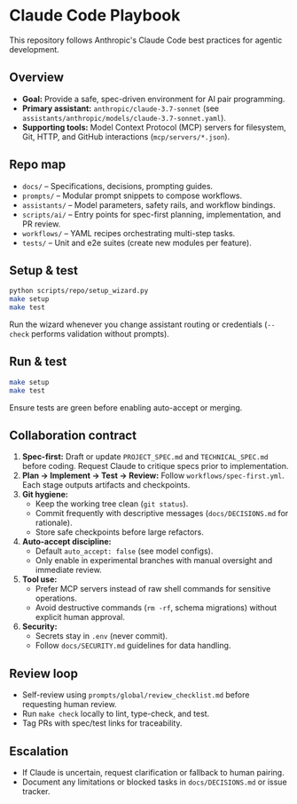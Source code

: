 # Claude Code Playbook

This repository follows Anthropic's Claude Code best practices for agentic development.

## Overview
- **Goal:** Provide a safe, spec-driven environment for AI pair programming.
- **Primary assistant:** `anthropic/claude-3.7-sonnet` (see `assistants/anthropic/models/claude-3.7-sonnet.yaml`).
- **Supporting tools:** Model Context Protocol (MCP) servers for filesystem, Git, HTTP, and GitHub interactions (`mcp/servers/*.json`).

## Repo map
- `docs/` – Specifications, decisions, prompting guides.
- `prompts/` – Modular prompt snippets to compose workflows.
- `assistants/` – Model parameters, safety rails, and workflow bindings.
- `scripts/ai/` – Entry points for spec-first planning, implementation, and PR review.
- `workflows/` – YAML recipes orchestrating multi-step tasks.
- `tests/` – Unit and e2e suites (create new modules per feature).

## Setup & test
```bash
python scripts/repo/setup_wizard.py
make setup
make test
```
Run the wizard whenever you change assistant routing or credentials (`--check` performs validation without prompts).

## Run & test
```bash
make setup
make test
```

Ensure tests are green before enabling auto-accept or merging.

## Collaboration contract
1. **Spec-first:** Draft or update `PROJECT_SPEC.md` and `TECHNICAL_SPEC.md` before coding. Request Claude to critique specs prior to implementation.
2. **Plan → Implement → Test → Review:** Follow `workflows/spec-first.yml`. Each stage outputs artifacts and checkpoints.
3. **Git hygiene:**
   - Keep the working tree clean (`git status`).
   - Commit frequently with descriptive messages (`docs/DECISIONS.md` for rationale).
   - Store safe checkpoints before large refactors.
4. **Auto-accept discipline:**
   - Default `auto_accept: false` (see model configs).
   - Only enable in experimental branches with manual oversight and immediate review.
5. **Tool use:**
   - Prefer MCP servers instead of raw shell commands for sensitive operations.
   - Avoid destructive commands (`rm -rf`, schema migrations) without explicit human approval.
6. **Security:**
   - Secrets stay in `.env` (never commit).
   - Follow `docs/SECURITY.md` guidelines for data handling.

## Review loop
- Self-review using `prompts/global/review_checklist.md` before requesting human review.
- Run `make check` locally to lint, type-check, and test.
- Tag PRs with spec/test links for traceability.

## Escalation
- If Claude is uncertain, request clarification or fallback to human pairing.
- Document any limitations or blocked tasks in `docs/DECISIONS.md` or issue tracker.

